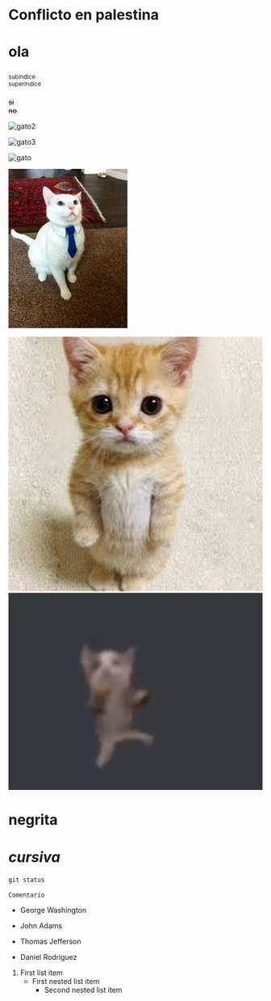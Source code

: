 # Conflicto en palestina

# ola
<sub>subindice</sub>  
<sup>superindice</sup>

~~si~~  
~~no~~


![gato2](https://i.pinimg.com/564x/b0/a4/c2/b0a4c26777707c9e3121e735faa3b71c.jpg)

![gato3](https://i.pinimg.com/736x/95/18/c7/9518c7baecedd451cc171af7ec775a51.jpg)

![gato](https://i.pinimg.com/1200x/a9/71/f4/a971f46c3e83848cc350e59e9ca12df4.jpg)

![gato4](/img/abc.jpg)

![gato5](/img/l.webp)
![gato6](/img/O.webp)
# **negrita**

# _cursiva_

`git status`

```
Comentario
```
- George Washington
* John Adams
+ Thomas Jefferson
* Daniel Rodriguez

1. First list item
    - First nested list item
        - Second nested list item
